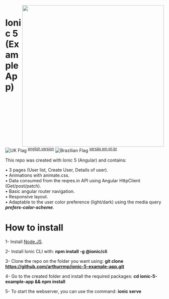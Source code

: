 
<img height="450" align="right" src="https://i.imgur.com/zIjX5lb.gif">

# Ionic 5 (Example App)

![UK Flag](https://i.imgur.com/uMAXKKS.png) <sup>[english version](https://github.com/arthurrmp/ionic-5-example-app/blob/master/README.md)</sup>
![Brazilian Flag](https://i.imgur.com/hQgQaFB.png) <sup>[versão em pt-br](https://github.com/arthurrmp/ionic-5-example-app/blob/master/README-pt-br.md)</sup>

This repo was created with Ionic 5 (Angular) and contains:<br>

• 3 pages (User list, Create User, Details of user).<br>
• Animations with animate.css.<br>
• Data consumed from the reqres.in API using Angular HttpClient (Get/post/patch).<br>
• Basic angular router navigation.<br>
• Responsive layout.<br>
• Adaptable to the user color preference (light/dark) using the media query <b><i>prefers-color-scheme</i></b>.<br>

# How to install

1- Install [Node.JS](https://nodejs.org/).

2- Install Ionic CLI with:
   **npm install -g @ionic/cli**
   
3- Clone the repo on the folder you want using:
   **git clone https://github.com/arthurrmp/ionic-5-example-app.git**
   
4- Go to the created folder and install the required packages:
   **cd ionic-5-example-app && npm install**
   
5- To start the webserver, you can use the command:
   **ionic serve**
